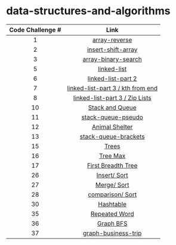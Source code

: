 # data-structures-and-algorithms
| Code Challenge # 	| Link 	|
|:---:	|:---:	|
| 1 	|[array-reverse](https://github.com/mshnas9/data-structures-and-algorithms/blob/main/array-reverse/README.md)|
| 2 	| [insert-shift-array](https://github.com/mshnas9/data-structures-and-algorithms/blob/main/Array-Insert-Shift/README.md ) 	| 
| 3 	|[array-binary-search](https://github.com/mshnas9/data-structures-and-algorithms/blob/main/array-binary-search/README.md)   | 
| 5 	|[linked-list](https://github.com/mshnas9/data-structures-and-algorithms/blob/main/linked-list/README.md)   | 
| 6 	|[linked-list-part 2](https://github.com/mshnas9/data-structures-and-algorithms/blob/main/linked-list/README.md)   | 
| 7 	|[linked-list-part 3 / kth from end](https://github.com/mshnas9/data-structures-and-algorithms/blob/main/linked-list/README.md)   | 
| 8 	|[linked-list-part 3 / Zip Lists](https://github.com/mshnas9/data-structures-and-algorithms/blob/main/linked-list/README.md)   | 
| 10 	|[Stack and Queue](https://github.com/mshnas9/data-structures-and-algorithms/blob/main/stack-and-queue/README.md)   | 
| 11 	|[stack-queue-pseudo](https://github.com/mshnas9/data-structures-and-algorithms/blob/main/stack-and-queue/cc11_README.md)   | 
| 12 	|[Animal Shelter](https://github.com/mshnas9/data-structures-and-algorithms/blob/main/stack-and-queue/cc12_README.md)   | 
| 13 	|[stack-queue-brackets](https://github.com/mshnas9/data-structures-and-algorithms/blob/main/stack-and-queue/cc13_README.md)   | 
| 15 	|[Trees](https://github.com/mshnas9/data-structures-and-algorithms/blob/main/trees/cc15_README.md)   | 
| 16 	|[Tree Max](https://github.com/mshnas9/data-structures-and-algorithms/blob/main/trees/cc16_README.md)   | 
| 17 	|[First Breadth Tree](https://github.com/mshnas9/data-structures-and-algorithms/blob/main/trees/cc17_README.md)   | 
| 26 	|[Insert/ Sort](https://github.com/mshnas9/data-structures-and-algorithms/blob/main/sorting/insertion/README.md)   | 
| 27 	|[Merge/ Sort](https://github.com/mshnas9/data-structures-and-algorithms/blob/main/sorting/merge/README.md)   | 
| 28 	|[comparison/ Sort](https://github.com/mshnas9/data-structures-and-algorithms/blob/main/comparison/README.md)   | 
| 30	|[Hashtable](https://github.com/mshnas9/data-structures-and-algorithms/blob/main/hashtable/README.md)   | 
| 35	|[Repeated Word](https://github.com/mshnas9/data-structures-and-algorithms/blob/main/hashtable/CC31_README.md)   | 
| 36	|[Graph BFS](https://github.com/mshnas9/data-structures-and-algorithms/blob/main/graph/bfs_README.md)   | 
| 37	|[graph-business-trip](https://github.com/mshnas9/data-structures-and-algorithms/blob/main/graph/business_trip_README.md)   | 












